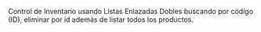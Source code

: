 Control de Inventario usando Listas Enlazadas Dobles buscando por código (ID), eliminar por id además de listar todos los productos.